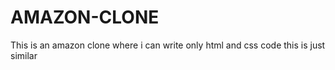 # AMAZON-CLONE
This is an  amazon clone where i can write only html and css code this is just similar  
